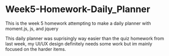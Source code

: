 # Week5-Homework-Daily_Planner
This is the week 5 homework attempting to make a daily planner with moment.js, js, and jquery

This daily planner was suprisingly way easier than the quiz homework from last week, my UI/UX design definitely needs some work but im mainly focused on the harder items.